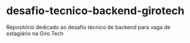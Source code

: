 # desafio-tecnico-backend-girotech
Repositório dedicado ao desafio técnico de backend para vaga de estagiário na Giro.Tech
